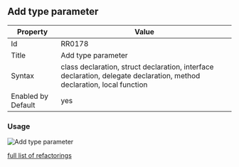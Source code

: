 ## Add type parameter

Property | Value
--- | --- 
Id | RR0178
Title | Add type parameter
Syntax | class declaration, struct declaration, interface declaration, delegate declaration, method declaration, local function
Enabled by Default | yes

### Usage

![Add type parameter](../../images/refactorings/AddTypeParameter.png)

[full list of refactorings](Refactorings.md)
